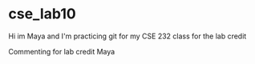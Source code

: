 # cse_lab10
Hi im Maya and I'm practicing git for my CSE 232 class
for the lab credit

Commenting for lab credit
Maya
